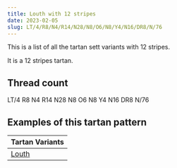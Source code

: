 ```yaml
---
title: Louth with 12 stripes
date: 2023-02-05
slug: LT/4/R8/N4/R14/N28/N8/O6/N8/Y4/N16/DR8/N/76
---
```

This is a list of all the tartan sett variants with 12 stripes.

It is a 12 stripes tartan.


## Thread count
LT/4 R8 N4 R14 N28 N8 O6 N8 Y4 N16 DR8 N/76

## Examples of this tartan pattern

| Tartan Variants |
|---------------|
| [Louth](/variants/lt/4/r8/n4/r14/n28/n8/o6/n8/y4/n16/dr8/n/76-dr602040-lt906030-n606080-off8500-rc00000-yffe000)||

